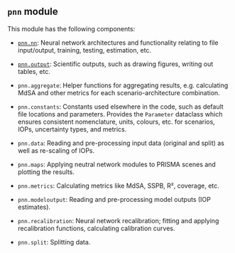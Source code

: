 ## `pnn` module

This module has the following components:
* [`pnn.nn`](nn): 
Neural network architectures and functionality relating to file input/output, training, testing, estimation, etc.

* [`pnn.output`](output): 
Scientific outputs, such as drawing figures, writing out tables, etc.

* `pnn.aggregate`: 
Helper functions for aggregating results, e.g. calculating MdSA and other metrics for each scenario-architecture combination.

* `pnn.constants`: 
Constants used elsewhere in the code, such as default file locations and parameters.
Provides the `Parameter` dataclass which ensures consistent nomenclature, units, colours, etc. for scenarios, IOPs, uncertainty types, and metrics.

* `pnn.data`: 
Reading and pre-processing input data (original and split) as well as re-scaling of IOPs.

* `pnn.maps`:
Applying neutral network modules to PRISMA scenes and plotting the results.

* `pnn.metrics`:
Calculating metrics like MdSA, SSPB, R², coverage, etc.

* `pnn.modeloutput`: 
Reading and pre-processing model outputs (IOP estimates).

* `pnn.recalibration`: 
Neural network recalibration; fitting and applying recalibration functions, calculating calibration curves.

* `pnn.split`: 
Splitting data.
